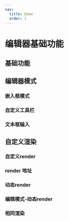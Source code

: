 ```yaml
---
nav:
  title: Demo
  order: 1
---
```


# 编辑器基础功能

## 基础功能

<code src="../demos/preview.tsx" background="var(--main-bg-color)" iframe=540></code>

<code src="../demos/readonly.tsx" background="var(--main-bg-color)" iframe=540></code>

<code src="../demos/comment-highlight-demo.tsx" background="var(--main-bg-color)" iframe=540></code>

<code src="../demos/empty.tsx" background="var(--main-bg-color)" iframe=540 ></code>

## 编辑器模式

### 嵌入框模式

<code src="../demos/min.tsx" background="var(--main-bg-color)" iframe=540></code>

### 自定义工具栏

<code src="../demos/minPreview.tsx" background="var(--main-bg-color)" iframe=540></code>

### 文本框输入

<code src="../demos/markdownInputField.tsx"  background="var(--main-bg-color)" iframe=540 ></code>

## 自定义渲染

### 自定义render

<code src="../demos/render.tsx" background="var(--main-bg-color)" iframe=540></code>

### render 地址

<code src="../demos/min-render.tsx" background="var(--main-bg-color)" iframe=540></code>

### 动态render

<code src="../demos/rerender.tsx" background="var(--main-bg-color)" iframe=540></code>

### 编辑模式-动态render

<code src="../demos/rerender-edit.tsx" background="var(--main-bg-color)" iframe=540></code>

### 相同渲染

<code src="../demos/same-render.tsx" background="var(--main-bg-color)" iframe=540></code>
